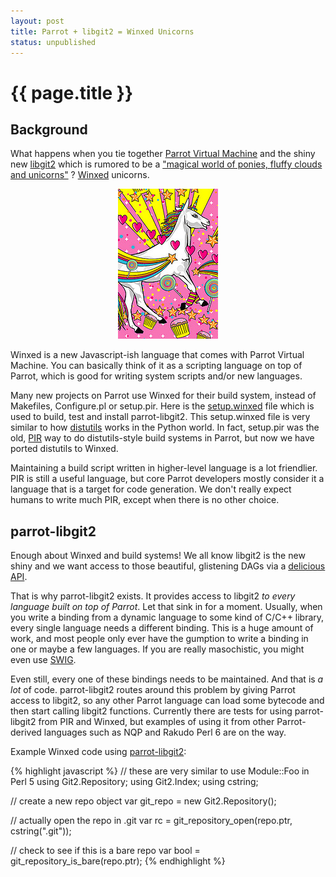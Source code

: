 ```yaml
---
layout: post
title: Parrot + libgit2 = Winxed Unicorns
status: unpublished
---
```


# {{ page.title }}

## Background

What happens when you tie together [Parrot Virtual Machine](http://parrot.org) and the shiny new
[libgit2](http://libgit2.github.com) which is rumored to be a ["magical world of ponies, fluffy clouds and unicorns"](https://twitter.com/#!/dukeleto/status/128607267061895168) ? [Winxed](http://winxed.org) unicorns.

<center>
<a href="http://www.flickr.com/photos/29364131@N07/3119439609/sizes/s/in/photostream/">
<img src="/images/winxed_unicorn.jpg">
</a>
</center>

Winxed is a new Javascript-ish language that comes with Parrot Virtual
Machine. You can basically think of it as a scripting language on top of
Parrot, which is good for writing system scripts and/or new languages.

Many new projects on Parrot use Winxed for their build system, instead of
Makefiles, Configure.pl or setup.pir. Here is the
[setup.winxed](https://github.com/letolabs/parrot-libgit2/blob/master/setup.winxed)
file which is used to build, test and install parrot-libgit2. This
setup.winxed file is very similar to how [distutils](http://wiki.python.org/moin/Distutils) works in the Python world.
In fact, setup.pir was the old, [PIR](http://docs.parrot.org/parrot/latest/html/docs/user/pir/intro.pod.html) way to do distutils-style build systems
in Parrot, but now we have ported distutils to Winxed.

Maintaining a build script written in higher-level language is a lot
friendlier. PIR is still a useful language, but core Parrot developers mostly
consider it a language that is a target for code generation. We don't really
expect humans to write much PIR, except when there is no other choice.

## parrot-libgit2

Enough about Winxed and build systems! We all know libgit2 is the new shiny
and we want access to those beautiful, glistening DAGs via a [delicious API](http://libgit2.github.com/libgit2/#HEAD).

That is why parrot-libgit2 exists. It provides access to libgit2 *to every
language built on top of Parrot*. Let that sink in for a moment. Usually,
when you write a binding from a dynamic language to some kind of C/C++
library, every single language needs a different binding. This is a huge
amount of work, and most people only ever have the gumption to write a
binding in one or maybe a few languages. If you are really masochistic,
you might even use [SWIG](http://swig.org).

Even still, every one of these bindings needs to be maintained. And that is
*a lot* of code. parrot-libgit2 routes around this problem by giving Parrot
access to libgit2, so any other Parrot language can load some bytecode and
then start calling libgit2 functions. Currently there are tests for using
parrot-libgit2 from PIR and Winxed, but examples of using it from other
Parrot-derived languages such as NQP and Rakudo Perl 6 are on the way.

Example Winxed code using [parrot-libgit2](https://github.com/letolabs/parrot-libgit2):

{% highlight javascript %}
// these are very similar to use Module::Foo in Perl 5
using Git2.Repository;
using Git2.Index;
using cstring;

// create a new repo object
var git_repo = new Git2.Repository();

// actually open the repo in .git
var rc       = git_repository_open(repo.ptr, cstring(".git"));

// check to see if this is a bare repo
var bool     = git_repository_is_bare(repo.ptr);
{% endhighlight %}

